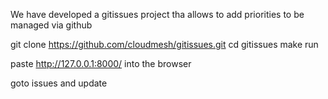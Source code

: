 We have developed a gitissues project tha allows to add priorities to be managed via github

git clone https://github.com/cloudmesh/gitissues.git
cd gitissues
make run

paste http://127.0.0.1:8000/ into the browser

goto issues and update
